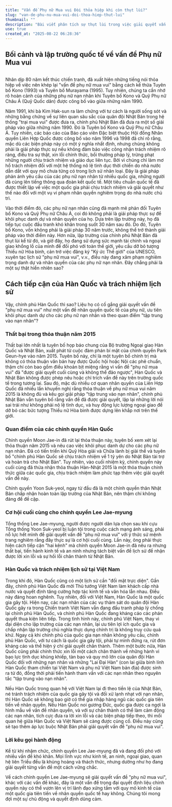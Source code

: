 ```yaml
---
title: "Vấn đề Phụ nữ Mua vui Đòi thỏa hiệp khi còn thụt lùi?"
slug: "van-de-phu-nu-mua-vui-doi-thoa-hiep-thut-lui"
thumbnail: ""
description: "Bài viết phân tích sự thụt lùi trong việc giải quyết vấn đề phụ nữ mua vui, chỉ trích các chính phủ Nhật Bản và Hàn Quốc, đồng thời kêu gọi áp dụng nguyên tắc 'tập trung vào nạn nhân' và lấy Đức làm gương."
use: true
created_at: "2025-08-22 06:28:36"
---
```


## Bối cảnh và lập trường quốc tế về vấn đề Phụ nữ Mua vui

![]()

Nhân dịp 80 năm kết thúc chiến tranh, đã xuất hiện những tiếng nói thỏa hiệp về việc nên khép lại "vấn đề phụ nữ mua vui" bằng cách kế thừa Tuyên bố Kono (1993) và Tuyên bố Murayama (1995). Tuy nhiên, chúng ta cần nhớ rõ hoàn cảnh của những phụ nữ nạn nhân khi Tuyên bố Kono và Quỹ Phụ nữ Châu Á (Quỹ Quốc dân) được công bố vào giữa những năm 1990.

Năm 1991, khi bà Kim Hak-sun ra làm chứng với tư cách là người sống sót và những bằng chứng về sự liên quan sâu sắc của quân đội Nhật Bản trong hệ thống "trại mua vui" được đưa ra, chính phủ Nhật Bản đã đưa ra một số giải pháp vào giữa những năm 1990. Đó là Tuyên bố Kono và Quỹ Phụ nữ Châu Á. Tuy nhiên, các báo cáo của Báo cáo viên Đặc biệt thuộc Hội đồng Nhân quyền Liên Hợp Quốc được công bố vào năm 1996 và 1998 đã chỉ rõ rằng, mặc dù các biện pháp này có một ý nghĩa nhất định, nhưng chúng không phải là giải pháp thực sự nếu không đảm bảo việc công nhận trách nhiệm rõ ràng, điều tra sự thật, xin lỗi chính thức, bồi thường pháp lý, trừng phạt những người chịu trách nhiệm và giáo dục liên tục. Bởi vì chúng chỉ làm mơ hồ trách nhiệm đối với một hệ thống nô lệ tình dục thời chiến do nhà nước dẫn dắt với quy mô chưa từng có trong lịch sử nhân loại. Đây là giải pháp phản ánh yêu cầu của các phụ nữ nạn nhân từ nhiều quốc gia, những người đã cùng lên tiếng thông qua đoàn kết quốc tế. Một tiêu chuẩn quốc tế đã được thiết lập về việc một quốc gia phải chịu trách nhiệm và giải quyết như thế nào đối với một vụ vi phạm nhân quyền nghiêm trọng do nhà nước chủ trì.

Vào thời điểm đó, các phụ nữ nạn nhân cũng đã mạnh mẽ phản đối Tuyên bố Kono và Quỹ Phụ nữ Châu Á, coi đó không phải là giải pháp thực sự để khôi phục danh dự và nhân quyền của họ. Dựa trên lập trường này, họ đã tiếp tục cuộc đấu tranh khó khăn trong suốt 30 năm sau đó. Do đó, Tuyên bố Kono, vốn không phải là giải pháp 30 năm trước, không thể trở thành giải pháp vào thời điểm này. Hơn nữa, lập trường của chính phủ Nhật Bản đã thụt lùi kể từ đó, và giờ đây, họ đang sử dụng sức mạnh tài chính và ngoại giao khổng lồ của mình để đối phó với toàn thế giới, yêu cầu dỡ bỏ tượng Thiếu nữ Hòa bình, cản trở việc đăng ký "Ký ức Thế giới" của UNESCO, xuyên tạc lịch sử "phụ nữ mua vui", v.v., điều này đang xâm phạm nghiêm trọng danh dự và nhân quyền của các phụ nữ nạn nhân. Đây chẳng phải là một sự thật hiển nhiên sao?

## Cách tiếp cận của Hàn Quốc và trách nhiệm lịch sử

Vậy, chính phủ Hàn Quốc thì sao? Liệu họ có cố gắng giải quyết vấn đề "phụ nữ mua vui" như một vấn đề nhân quyền quốc tế của phụ nữ, ưu tiên khôi phục danh dự cho các phụ nữ nạn nhân và theo quan điểm "tập trung vào nạn nhân"?

### Thất bại trong thỏa thuận năm 2015

Thất bại lớn nhất là tuyên bố họp báo chung của Bộ trưởng Ngoại giao Hàn Quốc và Nhật Bản, xuất phát từ cuộc đàm phán bí mật của chính quyền Park Geun-hye vào năm 2015. Tuyên bố này, chỉ là một tuyên bố chính trị mà không có thỏa thuận văn bản hay được Quốc hội hoặc Nội các phê chuẩn, thậm chí còn bao gồm điều khoản bịt miệng rằng vì vấn đề "phụ nữ mua vui" đã "được giải quyết cuối cùng và không thể đảo ngược", Hàn Quốc và Nhật Bản không được phép nêu hoặc chỉ trích vấn đề này trên trường quốc tế trong tương lai. Sau đó, mặc dù nhiều cơ quan nhân quyền của Liên Hợp Quốc đã nhiều lần khuyến nghị rằng thỏa thuận về phụ nữ mua vui năm 2015 là không đủ và kêu gọi giải pháp "tập trung vào nạn nhân", chính phủ Nhật Bản vẫn tuyên bố rằng vấn đề đã được giải quyết, lặp lại những lời nói sai trái như không phải nô lệ tình dục, và huy động lực lượng ngoại giao để dỡ bỏ các bức tượng Thiếu nữ Hòa bình được dựng lên khắp nơi trên thế giới.

### Quan điểm của các chính quyền Hàn Quốc

Chính quyền Moon Jae-in đã rút lại thỏa thuận này, tuyên bố xem xét lại thỏa thuận năm 2015 và nêu cao việc khôi phục danh dự cho các phụ nữ nạn nhân. Đã có tiến triển khi Quỹ Hòa giải và Chữa lành bị giải thể và tuyên bố "chính phủ Hàn Quốc sẽ chịu trách nhiệm về 1 tỷ yên do Nhật Bản tài trợ và hoàn trả cho Nhật Bản". Tuy nhiên, vào cuối nhiệm kỳ, chính quyền này cuối cùng đã thừa nhận thỏa thuận Hàn-Nhật 2015 là một thỏa thuận chính thức giữa các quốc gia, chịu trách nhiệm làm phức tạp thêm việc giải quyết vấn đề này.

Chính quyền Yoon Suk-yeol, ngay từ đầu đã là một chính quyền thân Nhật Bản chấp nhận hoàn toàn lập trường của Nhật Bản, nên thậm chí không đáng để đề cập.

### Cơ hội cuối cùng cho chính quyền Lee Jae-myung

Tổng thống Lee Jae-myung, người được người dân lựa chọn sau khi cựu Tổng thống Yoon Suk-yeol bị luận tội trong cuộc cách mạng ánh sáng, phải nỗ lực hết mình để giải quyết vấn đề "phụ nữ mua vui" với ý thức sứ mệnh trang nghiêm rằng đây thực sự là cơ hội cuối cùng. Lần này, ông phải thực hiện cách tiếp cận "hai kênh" mà chính quyền Moon Jae-in đã nêu ra nhưng thất bại, tiến hành kinh tế và an ninh nhưng tách biệt vấn đề lịch sử để nhận được lời xin lỗi và sự hối lỗi chân thành từ Nhật Bản.

### Hàn Quốc và trách nhiệm lịch sử tại Việt Nam

Trong khi đó, Hàn Quốc cũng có một lịch sử cần "đối mặt trực diện". Gần đây, chính phủ Hàn Quốc đã mời Thủ tướng Việt Nam làm khách cấp nhà nước và quyết định tăng cường hợp tác kinh tế và văn hóa lẫn nhau. Điều này đáng hoan nghênh. Tuy nhiên, đối với Việt Nam, Hàn Quốc là một quốc gia gây tội. Hiện nay, các nạn nhân của các vụ thảm sát do quân đội Hàn Quốc gây ra trong Chiến tranh Việt Nam vẫn đang đấu tranh pháp lý chống lại chính phủ Hàn Quốc, và chính phủ Hàn Quốc đang kháng cáo các phán quyết thua kiện liên tiếp. Trong tình hình này, chính phủ Việt Nam, thay vì đại diện cho lập trường của các nạn nhân, lại ưu tiên lợi ích quốc gia và chấp nhận lập trường chủ nghĩa thực dụng chính trị là không truy cứu quá khứ. Ngay cả khi chính phủ của quốc gia nạn nhân không yêu cầu, chính phủ Hàn Quốc, với tư cách là quốc gia gây tội, phải tự mình đứng ra, rút đơn kháng cáo và thể hiện ý chí giải quyết chân thành. Thêm một bước nữa, Hàn Quốc cũng phải chính thức xin lỗi một cách chân thành về những hành vi bạo lực tình dục khủng khiếp, tàn bạo và quy mô lớn của quân đội Hàn Quốc đối với những nạn nhân và những "Lai Đại Hàn" (con lai giữa binh lính Hàn Quốc tham chiến tại Việt Nam và phụ nữ Việt Nam bản địa) được sinh ra từ đó, đồng thời phải tiến hành tham vấn với các nạn nhân theo nguyên tắc "tập trung vào nạn nhân".

Nếu Hàn Quốc trong quan hệ với Việt Nam lại đi theo tiền lệ của Nhật Bản, né tránh trách nhiệm của quốc gia gây tội và đối xử lạnh nhạt với nạn nhân, thì Hàn Quốc sẽ không bao giờ có thể gia nhập hàng ngũ các quốc gia tiên tiến về nhân quyền. Nếu Hàn Quốc noi gương Đức, quốc gia được ca ngợi là hình mẫu về vấn đề nhân quyền, và với sự chân thành có thể làm cảm động các nạn nhân, tích cực đưa ra lời xin lỗi và các biện pháp tiếp theo, thì mối quan hệ giữa Hàn Quốc và Việt Nam sẽ càng được củng cố. Điều này cũng sẽ tạo thêm áp lực buộc Nhật Bản phải giải quyết vấn đề "phụ nữ mua vui".

### Lời kêu gọi hành động

Kể từ khi nhậm chức, chính quyền Lee Jae-myung đã và đang đối phó với nhiều vấn đề khó khăn. Mọi lĩnh vực như kinh tế, an ninh, ngoại giao, quan hệ liên Triều đều là khủng hoảng và thách thức, nhưng dường như họ đang giải quyết từng vấn đề một cách vững chắc.

Về cách chính quyền Lee Jae-myung sẽ giải quyết vấn đề "phụ nữ mua vui", khác với các vấn đề khác, đây là một vấn đề trọng đại quyết định liệu chính quyền này có thể vươn lên vị trí lãnh đạo xứng tầm với quy mô kinh tế của một quốc gia tiên tiến về nhân quyền quốc tế hay không. Chúng tôi mong đợi một sự chủ động và quyết định dũng cảm.